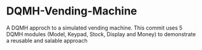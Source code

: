 # DQMH-Vending-Machine
A DQMH approch to a simulated vending machine. This commit uses 5 DQMH modules (Model, Keypad, Stock, Display and Money) to demonstrate a reusable and salable approach
